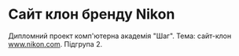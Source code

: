 # Сайт клон бренду Nikon
Дипломний проект комп'ютерна академія "Шаг". Тема: сайт-клон www.nikon.com. Підгрупа 2.
